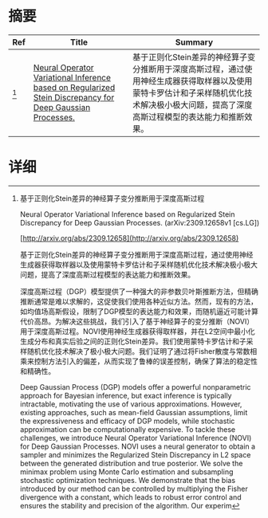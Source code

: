 # 摘要

| Ref | Title | Summary |
| --- | --- | --- |
| [^1] | [Neural Operator Variational Inference based on Regularized Stein Discrepancy for Deep Gaussian Processes.](http://arxiv.org/abs/2309.12658) | 基于正则化Stein差异的神经算子变分推断用于深度高斯过程，通过使用神经生成器获得取样器以及使用蒙特卡罗估计和子采样随机优化技术解决极小极大问题，提高了深度高斯过程模型的表达能力和推断效果。 |

# 详细

[^1]: 基于正则化Stein差异的神经算子变分推断用于深度高斯过程

    Neural Operator Variational Inference based on Regularized Stein Discrepancy for Deep Gaussian Processes. (arXiv:2309.12658v1 [cs.LG])

    [http://arxiv.org/abs/2309.12658](http://arxiv.org/abs/2309.12658)

    基于正则化Stein差异的神经算子变分推断用于深度高斯过程，通过使用神经生成器获得取样器以及使用蒙特卡罗估计和子采样随机优化技术解决极小极大问题，提高了深度高斯过程模型的表达能力和推断效果。

    

    深度高斯过程（DGP）模型提供了一种强大的非参数贝叶斯推断方法，但精确推断通常是难以求解的，这促使我们使用各种近似方法。然而，现有的方法，如均值场高斯假设，限制了DGP模型的表达能力和效果，而随机逼近可能计算代价高昂。为解决这些挑战，我们引入了基于神经算子的变分推断（NOVI）用于深度高斯过程。NOVI使用神经生成器获得取样器，并在L2空间中最小化生成分布和真实后验之间的正则化Stein差异。我们使用蒙特卡罗估计和子采样随机优化技术解决了极小极大问题。我们证明了通过将Fisher散度与常数相乘来控制方法引入的偏差，从而实现了鲁棒的误差控制，确保了算法的稳定性和精确性。

    Deep Gaussian Process (DGP) models offer a powerful nonparametric approach for Bayesian inference, but exact inference is typically intractable, motivating the use of various approximations. However, existing approaches, such as mean-field Gaussian assumptions, limit the expressiveness and efficacy of DGP models, while stochastic approximation can be computationally expensive. To tackle these challenges, we introduce Neural Operator Variational Inference (NOVI) for Deep Gaussian Processes. NOVI uses a neural generator to obtain a sampler and minimizes the Regularized Stein Discrepancy in L2 space between the generated distribution and true posterior. We solve the minimax problem using Monte Carlo estimation and subsampling stochastic optimization techniques. We demonstrate that the bias introduced by our method can be controlled by multiplying the Fisher divergence with a constant, which leads to robust error control and ensures the stability and precision of the algorithm. Our experim
    

